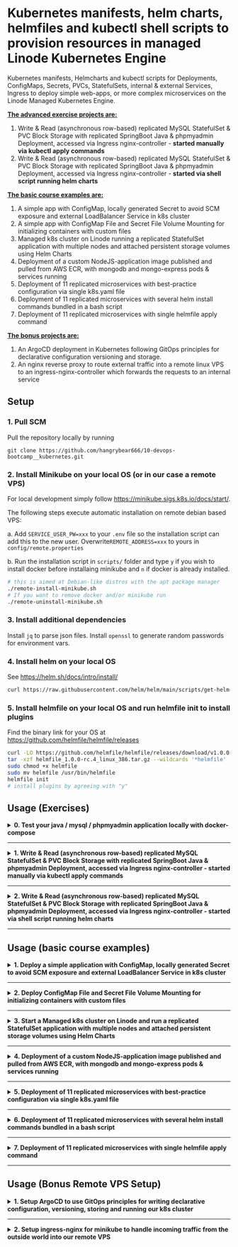 # Kubernetes manifests, helm charts, helmfiles and kubectl shell scripts to provision resources in managed Linode Kubernetes Engine

Kubernetes manifests, Helmcharts and kubectl scripts for Deployments, ConfigMaps, Secrets, PVCs, StatefulSets, internal & external Services, Ingress to deploy simple web-apps, or more complex microservices on the Linode Managed Kubernetes Engine.

<b><u>The advanced exercise projects are:</u></b>
1. Write & Read (asynchronous row-based) replicated MySQL StatefulSet & PVC Block Storage with replicated SpringBoot Java & phpmyadmin Deployment, accessed via Ingress nginx-controller - <b>started manually via kubectl apply commands</b>
2. Write & Read (asynchronous row-based) replicated MySQL StatefulSet & PVC Block Storage with replicated SpringBoot Java & phpmyadmin Deployment, accessed via Ingress nginx-controller - <b>started via shell script running helm charts</b>

<b><u>The basic course examples are:</u></b>
1. A simple app with ConfigMap, locally generated Secret to avoid SCM exposure and external LoadBalancer Service in k8s cluster
2. A simple app with ConfigMap File and Secret File Volume Mounting for initializing containers with custom files
3. Managed k8s cluster on Linode running a replicated StatefulSet application with multiple nodes and attached persistent storage volumes using Helm Charts
4. Deployment of a custom NodeJS-application image published and pulled from AWS ECR, with mongodb and mongo-express pods & services running
5. Deployment of 11 replicated microservices with best-practice configuration via single k8s.yaml file
6. Deployment of 11 replicated microservices with several helm install commands bundled in a bash script
7. Deployment of 11 replicated microservices with single helmfile apply command

<b><u>The bonus projects are:</u></b>
1. An ArgoCD deployment in Kubernetes following GitOps principles for declarative configuration versioning and storage.
2. An nginx reverse proxy to route external traffic into a remote linux VPS to an ingress-nginx-controller which forwards the requests to an internal service

## Setup

### 1. Pull SCM

Pull the repository locally by running
```
git clone https://github.com/hangrybear666/10-devops-bootcamp__kubernetes.git
```
### 2. Install Minikube on your local OS (or in our case a remote VPS)

For local development simply follow https://minikube.sigs.k8s.io/docs/start/.

The following steps execute automatic installation on remote debian based VPS:

a. Add `SERVICE_USER_PW=xxx` to your `.env` file so the installation script can add this to the new user. Overwrite`REMOTE_ADDRESS=xxx` to yours in `config/remote.properties`

b. Run the installation script in `scripts/` folder and type `y` if you wish to install docker before installaing minikube and `n` if docker is already installed.
```bash
# this is aimed at Debian-like distros with the apt package manager
./remote-install-minikube.sh
# If you want to remove docker and/or minikube run
./remote-uninstall-minikube.sh
```

### 3. Install additional dependencies

Install `jq` to parse json files. Install `openssl` to generate random passwords for environment vars.

### 4. Install helm on your local OS

See https://helm.sh/docs/intro/install/
```bash
curl https://raw.githubusercontent.com/helm/helm/main/scripts/get-helm-3 | bash
```

### 5. Install helmfile on your local OS and run helmfile init to install plugins

Find the binary link for your OS at https://github.com/helmfile/helmfile/releases
```bash
curl -LO https://github.com/helmfile/helmfile/releases/download/v1.0.0-rc.4/helmfile_1.0.0-rc.4_linux_386.tar.gz
tar -xzf helmfile_1.0.0-rc.4_linux_386.tar.gz --wildcards '*helmfile'
sudo chmod +x helmfile
sudo mv helmfile /usr/bin/helmfile
helmfile init
# install plugins by agreeing with "y"
```

## Usage (Exercises)

<details closed>
<summary><b>0. Test your java / mysql / phpmyadmin application locally with docker-compose </b></summary>

#### a. Create `.env` file in `java-app/` folder by running the following script, generating random passwords via openssl for you.
```bash
cd scripts
./create-exercise-env-vars.sh
```

#### b. Add local dns name forwarding to your /etc/hosts file by adding the following entry: `127.0.0.1 my-java-app.com`

#### c. Navigate to `java-app/` and run
```bash
VERSION_TAG=1.0 \
DB_SERVER_OVERRIDE=mysqldb \
docker compose -f docker-compose-java-app-mysql.yaml up
```

#### d. Navigate to http://localhost:8085/ for phpmyadmin using `DB_USER` and `DB_PWD` for login.
Then navigate to http://my-java-app.com/ for your java app.
</details>

-----

<details closed>
<summary><b>1. Write & Read (asynchronous row-based) replicated MySQL StatefulSet & PVC Block Storage with replicated SpringBoot Java & phpmyadmin Deployment, accessed via Ingress nginx-controller - started manually via kubectl apply commands</b></summary>

#### a. Create an Account on the Linode Cloud

Then Create a Kubernetes Cluster https://cloud.linode.com/kubernetes/clusters named `test-cluster` in your Region without High Availability (HA) Control Plane to save costs. Adding 3 Nodes with 2GB each on a shared CPU is sufficient.

#### b. Once the cluster is running, download `test-cluster-kubeconfig.yaml`. If your file is named differently, add it to `.gitignore` as it contains sensitive data.

#### c. Create an Elastic Container Registry (ECR) on AWS for your k8s images to live.

Then retrieve the push commands in aws console and run the docker login command locally to properly setup `/home/$USER/.docker/config.json`. Replace the remote url with your own and then copy the config file to your `config/` folder. It is added to .gitignore, so don't rename it.
```bash
# setup docker registry credentials
aws ecr get-login-password --region eu-central-1 | docker login --username AWS --password-stdin 010928217051.dkr.ecr.eu-central-1.amazonaws.com
cp /home/$USER/.docker/config.json config/
```

#### d. Create secret from prior docker login step so kubernetes can pull the AWS ECR image
```bash
export KUBECONFIG=test-cluster-kubeconfig.yaml
kubectl create namespace exercises
kubectl create secret generic aws-ecr-config \
--from-file=.dockerconfigjson=config/config.json \
--type=kubernetes.io/dockerconfigjson \
--namespace exercises
# check if secret looks correct
kubectl get secret aws-ecr-config -n exercises --output="jsonpath={.data.\.dockerconfigjson}" | base64 --decode
```

#### e. Create Secret from `java-app/.env` file created by the `./create-exercise-env-vars.sh` script in exercise step 0)
```bash
kubectl create secret generic java-app-mysql-env \
--from-env-file=java-app/.env \
--namespace exercises
# check if secret looks correct
kubectl get secret java-app-mysql-env -n exercises -o yaml

```

#### f. Add nginx-ingress-controller to route incoming traffic from Linode's NodeBalancer to the phpmyadmin & java-app internal ClusterIP Service.

Installation of the Helm chart also automatically sets up a NodeBalancer on Linode, the public dns name of which we have to save and replace in `k8s/exercises/01-ingress-configuration.yaml` in the `- host: ` value
```bash
helm repo add ingress-nginx https://kubernetes.github.io/ingress-nginx
helm repo update
helm install nginx-ingress ingress-nginx/ingress-nginx --version 4.11.2 --namespace exercises
```

#### g. Before building and pushing the docker image to remote, change the HOST variable in line 48 of your `java-app/src/main/resources/static/index.html` to your Linode NodeBalancer DNS Name, for example:
```js
const HOST = "172-xxx-xxx-124.ip.linodeusercontent.com";
```

#### h. Build and Push your java application image to AWS ECR remote repository. Replace the repo url with your own. Current Directory should be the git repo root dir.
```bash
docker build -t java-app:2.3 java-app/.
docker tag java-app:2.3 010928217051.dkr.ecr.eu-central-1.amazonaws.com/k8s-imgs:java-app-2.3
docker push 010928217051.dkr.ecr.eu-central-1.amazonaws.com/k8s-imgs:java-app-2.3
```

#### i. To start mysql StatefulSet (replicas:2), attached to 10GB each of persistent linode block storage volume

Launch the java application (replicas:2) and start phpmyadmin UI, with an ingress-nginx controller for external access, replace the following values and then run the script.

*NOTE: replace image name in `k8s/exercises/01-java-app-deployment.yaml` with your own*

*NOTE: replace hostname in `k8s/exercises/01-ingress-configuration.yaml` with your Linode NodeBalancer dns name in <b>both</b> Ingress resources*

*NOTE: replace pma-absolute-uri in `k8s/exercises/01-phpmyadmin-configmap.yaml` with your own but it <b>has</b> to end with `/phpmyadmin/` or the Ingress Regex Path Redirect won't work*

```bash
kubectl apply -f k8s/exercises/01-mysql-configmap.yaml
kubectl apply -f k8s/exercises/01-mysql-service.yaml
kubectl apply -f k8s/exercises/01-mysql-statefulset.yaml
# change java image name to your own remote ecr img
kubectl apply -f k8s/exercises/01-java-app-deployment.yaml
# replace Linode NodeBalancer hostname in pma-absolute-uri
kubectl apply -f k8s/exercises/01-phpmyadmin-configmap.yaml
kubectl apply -f k8s/exercises/01-phpmyadmin-deployment.yaml
# add Linode NodeBalancer hostname to both Ingress resources
kubectl apply -f k8s/exercises/01-ingress-configuration.yaml

```

#### j. Access the java application on your Linode NodeBalancer DNS Name's root url  `http://172-xxx-xxx-124.ip.linodeusercontent.com`

#### k. Access phpmyadmin on your Linode NodeBalancer DNS Name's root url followed by `/phpmyadmin/` including the last forward slash (!) for example `http://172-xxx-xxx-124.ip.linodeusercontent.com/phpmyadmin/`

<details closed>
<summary><b>Commands to connect to db, debug, delete all resources</b></summary>

```bash
kubectl run -it --rm --namespace=exercises --image=mysql:9.0.1 --restart=Never mysql-client -- mysql -h mysqldb -pa+XMLuFoJR6NQnHk
# debug
kubectl describe statefulset mysql -n exercises
kubectl describe deployment java-app -n exercises
kubectl describe deployment phpmyadmin -n exercises

# delete all resources
kubectl delete -f k8s/exercises/01-mysql-statefulset.yaml
kubectl delete -f k8s/exercises/01-mysql-service.yaml
kubectl delete -f k8s/exercises/01-mysql-configmap.yaml
kubectl delete -f k8s/exercises/01-java-app-deployment.yaml
kubectl delete -f k8s/exercises/01-phpmyadmin-deployment.yaml
kubectl delete -f k8s/exercises/01-phpmyadmin-configmap.yaml
kubectl delete -f k8s/exercises/01-ingress-configuration.yaml
kubectl delete pvc data-mysql-0 data-mysql-1 data-mysql-2 -n exercises
kubectl delete secret java-app-mysql-env -n exercises
kubectl delete secret aws-ecr-config -n exercises
# keep to retain nodebalancer dns name
helm uninstall nginx-ingress --namespace exercises

#             __   __           __        ___  __     ___  __
#   |\/| \ / /__` /  \ |       /  \ |  | |__  |__) | |__  /__`
#   |  |  |  .__/ \__X |___    \__X \__/ |___ |  \ | |___ .__/
source java-app/.env
# create new database with root user and insert
kubectl run mysql-client --image=mysql:5.7 -i --rm --namespace=exercises --restart=Never --\
  mysql -h mysql-0.mysql -u root -p$MYSQL_ROOT_PASSWORD <<EOF
CREATE DATABASE test;
CREATE TABLE test.messages (id INT AUTO_INCREMENT PRIMARY KEY, message VARCHAR(250));
INSERT INTO test.messages (message) VALUES ('hello from master replica mysql-0.mysql');
EOF

# this should throw an error since it tries to insert into read-only replica
kubectl run mysql-client --image=mysql:5.7 -i --rm --namespace=exercises --restart=Never --\
  mysql -h mysql-1.mysql -u root -p$MYSQL_ROOT_PASSWORD <<EOF
INSERT INTO test.messages (message) VALUES ('hello from read-only replica mysql-1.mysql');
EOF

# select all messages
kubectl run mysql-client --image=mysql:5.7 -i --rm --namespace=exercises --restart=Never --\
  mysql -h mysql-0.mysql -u root -p$MYSQL_ROOT_PASSWORD test <<EOF
SELECT
    message
FROM messages;
EOF

# query data inserted by java-app
kubectl run mysql-client --image=mysql:5.7 -i --rm --namespace=exercises --restart=Never --\
  mysql -h mysql-read -u $MYSQL_USER -p$MYSQL_PASSWORD team-member-projects <<EOF
SELECT member_name, member_role FROM team_members;
EOF

# loop through read replicas
kubectl run mysql-client-loop --image=mysql:5.7 -i -t --rm --namespace=exercises --restart=Never --  bash -ic "while sleep 1; do mysql -h mysql-read -u root -p$MYSQL_ROOT_PASSWORD -e 'SELECT @@server_id,NOW(), (SELECT message from test.messages ORDER BY id desc LIMIT 1) as testquery'; done"

```
</details>

</details>

-----

<details closed>
<summary><b>2. Write & Read (asynchronous row-based) replicated MySQL StatefulSet & PVC Block Storage with replicated SpringBoot Java & phpmyadmin Deployment, accessed via Ingress nginx-controller - started via shell script running helm charts</b></summary>

#### a. Create an Account on the Linode Cloud

Then Create a Kubernetes Cluster https://cloud.linode.com/kubernetes/clusters named `test-cluster` in your Region without High Availability (HA) Control Plane to save costs. Adding 3 Nodes with 2GB each on a shared CPU is sufficient.

#### b. Once the cluster is running, download `test-cluster-kubeconfig.yaml`. If your file is named differently, add it to `.gitignore` as it contains sensitive data.

#### c. Navigate to scripts folder and run the shell script providing your AWS ECR url, AWS ECR repo name, NodeBalancer Public DNS, and desired Java Application version.

<u>The script then</u>

- logs in to aws ecr
- exports kubeconfig
- creates namespace and secrets
- installs nginx ingress
- replaces the index.html HOST address with your Nodebalancer DNS Name
- builds and pushes the java app image
- installs the helmchart
```bash
cd scripts
./helm-launch-exercises.sh
cd .. && watch -n 5 'kubectl get all -n exercises'
```
#### d. Access the java application on your Linode NodeBalancer DNS Name's root url  `http://172-xxx-xxx-124.ip.linodeusercontent.com`

#### e. Access phpmyadmin on your Linode NodeBalancer DNS Name's root url followed by `/phpmyadmin/` including the last forward slash (!) for example `http://172-xxx-xxx-124.ip.linodeusercontent.com/phpmyadmin/`

```bash
# to delete all resources
./helm-teardown-exercises.sh
```
</details>

-----


## Usage (basic course examples)

<details closed>
<summary><b>1. Deploy a simple application with ConfigMap, locally generated Secret to avoid SCM exposure and external LoadBalancer Service in k8s cluster</b></summary>


NOTE: Replace `mongo-root-username` and `mongo-root-password` values with your own.
```bash
kubectl create secret generic mongodb-secret \
    --namespace=default \
    --from-literal=mongo-root-username='admin' \
    --from-literal=mongo-root-password='password'
kubectl apply -f k8s/mongodb.yaml
kubectl apply -f k8s/mongo-configmap.yaml
kubectl apply -f k8s/mongo-express.yaml
# access minicube-ip:30000 in the browser or run
minikube service mongo-express-service
#default credentials for mongo-express are admin:pass
```

```bash
MONGO_POD=$(kubectl get pods --no-headers | grep "mongodb-deployment" | awk '{print $1}')
EXPRESS_POD=$(kubectl get pods --no-headers | grep "mongo-express" | awk '{print $1}')
kubectl describe pod $MONGO_POD
kubectl logs $EXPRESS_POD
kubectl describe service mongodb-service
kubectl get all | grep mongo
```
</details>

-----

<details closed>
<summary><b>2. Deploy ConfigMap File and Secret File Volume Mounting for initializing containers with custom files</b></summary>


#### a. To start a basic mosquitto container with default values and log the configuration file, run:
```bash
# basic mosquitto app with standard conf
kubectl apply -f k8s/mosquitto-without-volumes.yaml

# log default config
MOSQUITTO_POD=$(kubectl get pods --no-headers -o custom-columns=":metadata.name" | grep "mosquitto")
kubectl exec $MOSQUITTO_POD -- cat /mosquitto/config/mosquitto.conf
```

#### b. To overwrite the mosquitto.conf file and create a secret.file in the containers via Volume mounts, run:

NOTE: replace `-from-literal=secret.file='Password123!'` with your desired password
```bash
kubectl apply -f k8s/mosquitto-config-file.yaml
kubectl create secret generic mosquitto-secret-file \
    --from-literal=secret.file='Password123!' \
    --type=Opaque
kubectl apply -f k8s/mosquitto.yaml

# log both conf and secret file from volume mount to console
MOSQUITTO_POD=$(kubectl get pods --no-headers -o custom-columns=":metadata.name" | grep "mosquitto")
kubectl exec $MOSQUITTO_POD -- sh -c \
    "echo -e '\nmosquitto.conf:' \
    && cat /mosquitto/config/mosquitto.conf \
    && echo -e '\nsecret.file:' \
    && cat /mosquitto/secret/secret.file"
```
</details>

-----

<details closed>
<summary><b>3. Start a Managed k8s cluster on Linode and run a replicated StatefulSet application with multiple nodes and attached persistent storage volumes using Helm Charts</b></summary>


#### a. Create an Account on the Linode Cloud and then Create a Kubernetes Cluster https://cloud.linode.com/kubernetes/clusters named `test-cluster` in your Region without High Availability (HA) Control Plane to save costs. Adding 3 Nodes with 2GB each on a shared CPU is sufficient.

#### b. Once the cluster is running, download `test-cluster-kubeconfig.yaml`. If your file is named differently, add it to `.gitignore` as it contains sensitive data.

Then uninstall minikube and install kubectl manually, otherwise kubectl will be used with the minikube binary resulting in connection errors.

<details closed>
<summary><b>Click for installation instructions</b></summary>

Installation help: https://kubernetes.io/docs/tasks/tools/install-kubectl-linux/
```bash
minikube stop
minikube delete --all --purge
# delete alias kubectl="minikube kubectl --" from .bashrc
vim ~/.bashrc
# e.g. remove from ubuntu
sudo rm /usr/local/bin/minikube
# or remove from debian
dpkg --remove minikube

# install kubectl
curl -LO "https://dl.k8s.io/release/$(curl -L -s https://dl.k8s.io/release/stable.txt)/bin/linux/amd64/kubectl"
sudo install -o root -g root -m 0755 kubectl /usr/local/bin/kubectl
```
</details>

Then run:
```bash
# change permissions for downloaded kubeconfig
chmod 400 test-cluster-kubeconfig.yaml
export KUBECONFIG=test-cluster-kubeconfig.yaml
kubectl get nodes
```

#### c. Add the helm repo and install a mongodb helm chart. Then connect to the db with a temporary mongo client to test the connection. For reference see https://artifacthub.io/packages/helm/bitnami/mongodb
```bash
helm repo add bitnami https://charts.bitnami.com/bitnami
helm search repo bitnami/mongodb
helm install mongodb --values k8s/helm-mongodb.yaml bitnami/mongodb --version 13.16.3
# username is root - for password run:
export MONGODB_ROOT_PASSWORD=$(kubectl get secret --namespace default mongodb -o jsonpath="{.data.mongodb-root-password}" | base64 -d)
# create mongo client
kubectl run --namespace default mongodb-client --rm --tty -i --restart='Never' --env="MONGODB_ROOT_PASSWORD=$MONGODB_ROOT_PASSWORD" --image docker.io/bitnami/mongodb:6.0.8-debian-11-r12 --command -- bash
# connect to db within mongo client
mongosh admin --host "mongodb-0.mongodb-headless.default.svc.cluster.local:27017,mongodb-1.mongodb-headless.default.svc.cluster.local:27017,mongodb-2.mongodb-headless.default.svc.cluster.local:27017" --authenticationDatabase admin -u root -p $MONGODB_ROOT_PASSWORD
```

#### d. Add a mongo-express container and service listening on port 8081 internally for incoming traffic to render a GUI in browser.
```bash
kubectl apply -f k8s/helm-mongo-express.yaml
```

#### e. Add nginx-ingress-controller to route incoming traffic from Linode's NodeBalancer to the mongo-express internal ClusterIP Service. 

Installation of the Helm chart also automatically sets up a NodeBalancer on Linode, the public dns name of which we have to save and replace in `k8s/helm-ingress.yaml` in the `- host: ` value
```bash
helm repo add ingress-nginx https://kubernetes.github.io/ingress-nginx
helm install nginx-ingress ingress-nginx/ingress-nginx --version 4.11.2 --set controller.publishService.enabled=true
# add Linode NodeBalancer hostname to k8s/helm-ingress.yaml
kubectl apply -f k8s/helm-ingress.yaml
```

#### f. Navigate to your Nodebalancer DNS host name to access mongo-express with default credentials `admin` and `pass` to persist data. 

You can uninstall the database by running `helm uninstall mongodb` then start it back up with the command from step c) and see that data has been persisted in the persistent volume on Linode which are subsequently reattached to their respective pods.
</details>

-----

<details closed>
<summary><b>4. Deployment of a custom NodeJS-application image published and pulled from AWS ECR, with mongodb and mongo-express pods & services running</b></summary>

#### a. Create an Elastic Container Registry (ECR) on AWS for your k8s images to live

Then retrieve the push commands in aws console and run the docker login command locally to properly setup `/home/$USER/.docker/config.json`. Replace the remote url with your own and then copy the config file to your `config/` folder. It is added to .gitignore, so don't rename it.
```bash
# setup docker registry credentials
aws ecr get-login-password --region eu-central-1 | docker login --username AWS --password-stdin 010928217051.dkr.ecr.eu-central-1.amazonaws.com
cp /home/$USER/.docker/config.json config/
```

#### b. Build and Push your NodeJS application image to AWS ECR remote repository. Replace the repo url with your own. Current Directory should be the git repo root dir.
```bash
docker build -t node-app:1.5 node-app/.
docker tag node-app:1.5 010928217051.dkr.ecr.eu-central-1.amazonaws.com/k8s-imgs:node-app-1.5
docker push 010928217051.dkr.ecr.eu-central-1.amazonaws.com/k8s-imgs:node-app-1.5
```

#### c. Create secret in k8s cluster with registry credentials

Alternative 1 (allowing multiple registries to be added, since they are comma delimited in config file)
```bash
kubectl create secret generic my-registry-key-1 \
    --from-file=.dockerconfigjson=config/config.json \
    --type=kubernetes.io/dockerconfigjson
```

Alternative 2 (allowing only a single registry to be set)
NOTE: To use this, overwrite `imagePullSecrets:- name: my-registry-key-1` in `k8s/node-app-deployment.yaml`
```bash
kubectl create secret docker-registry my-registry-key-2 \
    --docker-server=010928217051.dkr.ecr.eu-central-1.amazonaws.com \
    --docker-username=AWS \
    --docker-password=$(aws ecr get-login-password)
```

#### d. Setup environment and container secrets to avoid exposure in SCM. Create an `node-app/app/.env` file and add the following keys, changing credentials to your own:
```bash
ME_CONFIG_MONGODB_ADMINUSERNAME=admin
ME_CONFIG_MONGODB_ADMINPASSWORD=password
ME_CONFIG_MONGODB_SERVER=mongodb
ME_CONFIG_MONGODB_URL=mongodb://mongodb:27017
MONGO_DB_USERNAME=admin
MONGO_DB_PWD=password
MONGO_INITDB_ROOT_USERNAME=admin
MONGO_INITDB_ROOT_PASSWORD=password
```

Then export your AWS ECR Image URL as environment variable and test whether or not your setup is correct by running

```bash
export AWS_NODE_IMG_URL=010928217051.dkr.ecr.eu-central-1.amazonaws.com/k8s-imgs:node-app-1.5
docker compose -f node-app/docker-compose.yaml up
```
NOTE: if you are running the docker compose on a remote VPS, you have simply have to copy the `docker-compose.yaml` to your remote via scp and then copy the `node-app/app/.env` file to your remote and create an `app/` folder next to the docker compose file where the `.env` can recide. One additional step is to enter your running node-app docker container via docker exec -it CONTAINER_HASH /bin/sh and execute `vi index.html` and exchange `localhost` with your remote ip, e.g. `64.226.117.247`

#### e. Replace `image: 010928217051.dkr.ecr.eu-central-1.amazonaws.com/k8s-imgs:node-app-1.5` with your own AWS ECR image-tag in the file `k8s/node-app-deployment.yaml` and run the following commands

IMPORTANT: `mongo-root-username` and `mongo-root-password` have to be identical to the ones in your `.env` file from step d)!
```bash
kubectl create secret generic mongodb-secret \
    --namespace=default \
    --from-literal=mongo-root-username='admin' \
    --from-literal=mongo-root-password='password'
kubectl apply -f k8s/mongodb.yaml
kubectl apply -f k8s/mongo-configmap.yaml
kubectl apply -f k8s/mongo-express.yaml
kubectl apply -f k8s/node-app-deployment.yaml
```

#### f. Since your ip will differ from mine and also the docker-compose variant and depends on the minikube cluster configuration

We have to exec a shell in the node-app pod and replace `localhost` in `index.html` with our minikube ip and the port with our loadbalancer nodeport
```bash
NODE_APP_POD_NAME=$(kubectl get pods --no-headers -o custom-columns=":metadata.name" | grep "node-app")
kubectl exec -it $NODE_APP_POD_NAME -- /bin/sh
vi index.html # and replace localhost with your minikube ip and 3000 with your loadbalancer nodeport!
# then access minicube-ip:30001 in the browser or run
minikube service node-app-service
```
</details>

-----

<details closed>
<summary><b>5. Deployment of 11 replicated microservices with best-practice configuration via single k8s.yaml file</b></summary>

*NOTE:* The microservices app is a google developed multi-language application with service-to-service communication via gRPC. See https://github.com/GoogleCloudPlatform/microservices-demo/tree/main

#### a. Create an Account on the Linode Cloud and then Create a Kubernetes Cluster https://cloud.linode.com/kubernetes/clusters named `test-cluster` in your Region without High Availability (HA) Control Plane to save costs. Adding 3 Nodes with 4GB each on a shared CPU is sufficient.

#### b. Once the cluster is running, download `test-cluster-kubeconfig.yaml`. If your file is named differently, add it to `.gitignore` as it contains sensitive data.

Then run:
```bash
# change permissions for downloaded kubeconfig
chmod 400 test-cluster-kubeconfig.yaml
export KUBECONFIG=test-cluster-kubeconfig.yaml
kubectl get nodes
```

#### c. Start the microservice application including a LoadBalancer receiving an external DNS Name from your Linode NodeBalancer for public access.

```bash
kubectl apply -f k8s/microservices-best-practice.yaml
#kubectl delete -f k8s/microservices-best-practice.yaml
```

#### d. Navigate to your Nodebalancer DNS host name to access the microservices frontend.
</details>

-----

<details closed>
<summary><b>6. Deployment of 11 replicated microservices with several helm install commands bundled in a bash script</b></summary>

#### a. Simply execute the following command from the git project root directory
```bash
export KUBECONFIG=test-cluster-kubeconfig.yaml
# install
bash scripts/helm-install-microservices.sh
# uninstall
bash scripts/helm-uninstall-microservices.sh
```
</details>

-----

<details closed>
<summary><b>7. Deployment of 11 replicated microservices with single helmfile apply command</b></summary>

#### a. Simply execute the following command from the git project root directory

```bash
# install
KUBECONFIG=$(pwd)/test-cluster-kubeconfig.yaml \
helmfile apply \
--file helm/helmfile.yaml \
-n microservices
# uninstall
KUBECONFIG=$(pwd)/test-cluster-kubeconfig.yaml \
helmfile destroy \
--file helm/helmfile.yaml \
-n microservices
```
</details>

-----

## Usage (Bonus Remote VPS Setup)

<details closed>
<summary><b>1. Setup ArgoCD to use GitOps principles for writing declarative configuration, versioning, storing and running our k8s cluster </b></summary>

See https://argo-cd.readthedocs.io/en/stable/getting_started/

#### a. Add `ARGOCD_ADMIN_PW=xxx` to `.env` file

#### b. Navigate to `scripts/` folder and execute the installation script.
```bash
./remote-setup-ArgoCD.sh
```
</details>

-----

<details closed>
<summary><b>2. Setup ingress-nginx for minikube to handle incoming traffic from the outside world into our remote VPS</b></summary>
See https://kubernetes.io/docs/tasks/access-application-cluster/ingress-minikube/

#### a. Navigate to `scripts/` folder and execute the installation script.
```bash
./remote-setup-ingress-nginx.sh
```

#### b. Install nginx reverse proxy to forward outside requests to the VPS to the minikube ip address on the ingress controller port. To configure nginx replace `proxy_pass` ip with your minikube ip from the output of step a)
```bash
ssh root@<REMOTE_ADDRESS>
sudo apt update
sudo apt install nginx-full

echo "
stream {
    server {
        listen 30080;
        proxy_pass 192.168.49.2:80;
    }

    server {
        listen 30443;
        proxy_pass 192.168.49.2:443;
    }
}
" >> /etc/nginx/nginx.conf

sudo nginx -t

sudo systemctl restart nginx
```
You can access the plain site http://<REMOTE_ADDRESS>:30080 in a browser from any external device.
You can access the TLS site https://<REMOTE_ADDRESS>:30443 in a browser from any external device.
NOTE: HTTPS certificate config to remove security warning is a topic for another day. See potentially https://www.zepworks.com/posts/access-minikube-remotely-kvm/#4-certs or https://minikube.sigs.k8s.io/docs/handbook/untrusted_certs/

</details>

